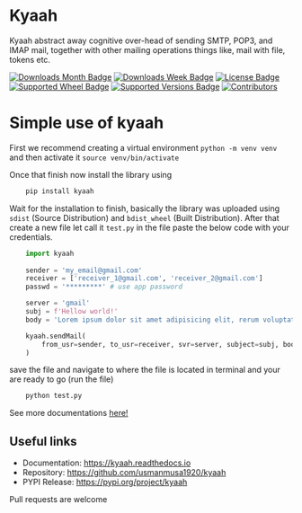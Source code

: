 # Kyaah

Kyaah abstract away cognitive over-head of sending SMTP, POP3, and IMAP mail, together with other mailing operations things like, mail with file, tokens etc.

[![Downloads Month Badge](https://static.pepy.tech/badge/kyaah/month)](https://pypi.org/project/kyaah)
[![Downloads Week Badge](https://static.pepy.tech/badge/kyaah/week)](https://pypi.org/project/kyaah)
[![License Badge](https://img.shields.io/pypi/l/kyaah.svg)](https://pypi.org/project/kyaah)
[![Supported Wheel Badge](https://img.shields.io/pypi/wheel/kyaah.svg)](https://pypi.org/project/kyaah)
[![Supported Versions Badge](https://img.shields.io/pypi/pyversions/kyaah.svg)](https://pypi.org/project/kyaah)
[![Contributors](https://img.shields.io/github/contributors/usmanmusa1920/kyaah.svg)](https://github.com/usmanmusa1920/kyaah/graphs/contributors)

# Simple use of kyaah
First we recommend creating a virtual environment `python -m venv venv` and then activate it `source venv/bin/activate`

Once that finish now install the library using

```sh
    pip install kyaah
```

Wait for the installation to finish, basically the library was uploaded using `sdist` (Source Distribution) and `bdist_wheel` (Built Distribution). After that create a new file let call it `test.py` in the file paste the below code with your credentials.

```python
    import kyaah
                
    sender = 'my_email@gmail.com'
    receiver = ['receiver_1@gmail.com', 'receiver_2@gmail.com']
    passwd = '*********' # use app password

    server = 'gmail'
    subj = f'Hellow world!'
    body = 'Lorem ipsum dolor sit amet adipisicing elit, rerum voluptate ipsum volupt.'

    kyaah.sendMail(
        from_usr=sender, to_usr=receiver, svr=server, subject=subj, body=body, mail_passwd=passwd
    )
```

save the file and navigate to where the file is located in terminal and your are ready to go (run the file)

```sh
    python test.py
```

See more documentations <a href="https://kyaah.readthedocs.io">here!</a>

## Useful links

-   Documentation: https://kyaah.readthedocs.io
-   Repository: https://github.com/usmanmusa1920/kyaah
-   PYPI Release: https://pypi.org/project/kyaah

Pull requests are welcome
